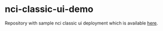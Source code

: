 # nci-classic-ui-demo

Repository with sample nci classic ui deployment which is available [here](http://classicui-ncidemo.rhcloud.com/).


